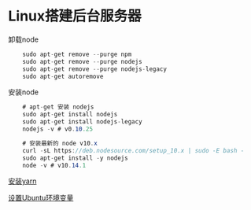 # Linux搭建后台服务器

卸载node

```csharp
	sudo apt-get remove --purge npm
    sudo apt-get remove --purge nodejs
    sudo apt-get remove --purge nodejs-legacy
    sudo apt-get autoremove
```



安装node

```csharp
    # apt-get 安装 nodejs
    sudo apt-get install nodejs
    sudo apt-get install nodejs-legacy
    nodejs -v # v0.10.25

    # 安装最新的 node v10.x 
    curl -sL https://deb.nodesource.com/setup_10.x | sudo -E bash -
    sudo apt-get install -y nodejs
    node -v # v10.14.1
```



[安装yarn](https://yarn.bootcss.com/docs/install/#debian-stable)

[设置Ubuntu环境变量](https://blog.csdn.net/vertor11/article/details/70799971)

